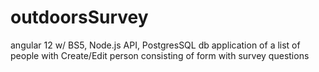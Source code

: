 # outdoorsSurvey
angular 12 w/ BS5, Node.js API, PostgresSQL db application of a list of people with Create/Edit person consisting of form with survey questions 
